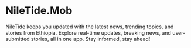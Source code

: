 # NileTide.Mob
NileTide keeps you updated with the latest news, trending topics, and stories from Ethiopia. Explore real-time updates, breaking news, and user-submitted stories, all in one app. Stay informed, stay ahead!

